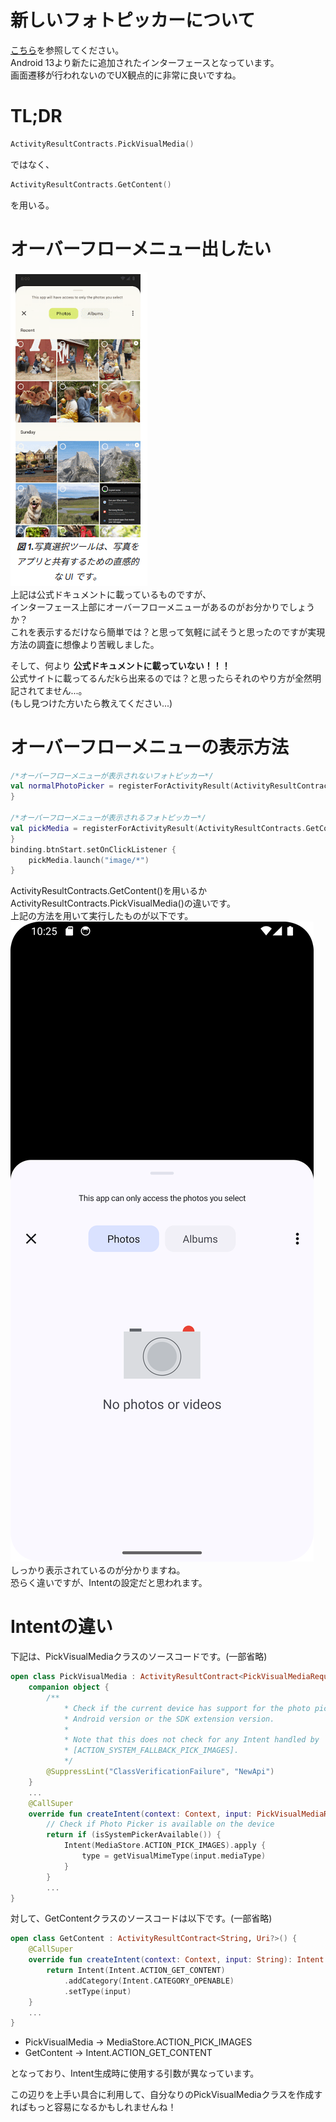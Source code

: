 <!--
title:   【Android】フォトピッカーにオーバーフローメニュー(三点リーダー)を表示したい
tags:    Android,Kotlin,XML
id:      04f5e8d019021b8fc74c
private: true
-->
# 新しいフォトピッカーについて
[こちら](https://developer.android.com/training/data-storage/shared/photopicker)を参照してください。  
Android 13より新たに追加されたインターフェースとなっています。  
画面遷移が行われないのでUX観点的に非常に良いですね。

# TL;DR
```Kotlin
ActivityResultContracts.PickVisualMedia()
```
ではなく、
```Kotlin
ActivityResultContracts.GetContent()
```
を用いる。

# オーバーフローメニュー出したい
![alt text](image.png)  
上記は公式ドキュメントに載っているものですが、  
インターフェース上部にオーバーフローメニューがあるのがお分かりでしょうか？  
これを表示するだけなら簡単では？と思って気軽に試そうと思ったのですが実現方法の調査に想像より苦戦しました。 

そして、何より **公式ドキュメントに載っていない！！！**  
公式サイトに載ってるんだkら出来るのでは？と思ったらそれのやり方が全然明記されてません...。  
(もし見つけた方いたら教えてください...)

# オーバーフローメニューの表示方法
```Kotlin
/*オーバーフローメニューが表示されないフォトピッカー*/
val normalPhotoPicker = registerForActivityResult(ActivityResultContracts.PickVisualMedia()) { uri ->
}

/*オーバーフローメニューが表示されるフォトピッカー*/
val pickMedia = registerForActivityResult(ActivityResultContracts.GetContent()) { uri ->
}
binding.btnStart.setOnClickListener {
    pickMedia.launch("image/*")
}
```

ActivityResultContracts.GetContent()を用いるかActivityResultContracts.PickVisualMedia()の違いです。  
上記の方法を用いて実行したものが以下です。  
![alt text](image-1.png)  
しっかり表示されているのが分かりますね。  
恐らく違いですが、Intentの設定だと思われます。  
# Intentの違い  
下記は、PickVisualMediaクラスのソースコードです。(一部省略)
```Kotlin
open class PickVisualMedia : ActivityResultContract<PickVisualMediaRequest, Uri?>() {
    companion object {
        /**
            * Check if the current device has support for the photo picker by checking the running
            * Android version or the SDK extension version.
            *
            * Note that this does not check for any Intent handled by
            * [ACTION_SYSTEM_FALLBACK_PICK_IMAGES].
            */
        @SuppressLint("ClassVerificationFailure", "NewApi")
    }
    ...
    @CallSuper
    override fun createIntent(context: Context, input: PickVisualMediaRequest): Intent {
        // Check if Photo Picker is available on the device
        return if (isSystemPickerAvailable()) {
            Intent(MediaStore.ACTION_PICK_IMAGES).apply {
                type = getVisualMimeType(input.mediaType)
            }
        }
        ...
}
```

対して、GetContentクラスのソースコードは以下です。(一部省略)
```Kotlin
open class GetContent : ActivityResultContract<String, Uri?>() {
    @CallSuper
    override fun createIntent(context: Context, input: String): Intent {
        return Intent(Intent.ACTION_GET_CONTENT)
            .addCategory(Intent.CATEGORY_OPENABLE)
            .setType(input)
    }
    ...
}
```
* PickVisualMedia -> MediaStore.ACTION_PICK_IMAGES
* GetContent -> Intent.ACTION_GET_CONTENT

となっており、Intent生成時に使用する引数が異なっています。  

この辺りを上手い具合に利用して、自分なりのPickVisualMediaクラスを作成すればもっと容易になるかもしれませんね！
